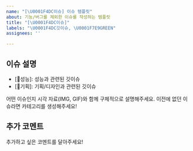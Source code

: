 ```yaml
---
name: "[\U0001F4DC이슈] 이슈 템플릿"
about: 기능/버그를 제외한 이슈를 작성하는 템플릿
title: "[\U0001F4DC이슈]"
labels: "\U0001F4DC깃이슈, \U0001F7E9GREEN"
assignees: ''

---
```


## 이슈 설명

- [🚀성능]: 성능과 관련된 깃이슈
- [🎨기획]: 기획/디자인과 관련된 깃이슈

어떤 이슈인지 시각 자료(IMG, GIF)와 함께 구체적으로 설명해주세요.
이전에 없던 이슈라면 카테고리를 생성해주세요!

## 추가 코멘트

추가하고 싶은 코멘트를 달아주세요!
